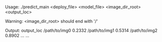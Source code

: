 Usage: 
./predict_main <deploy_file> <model_file> <image_dir_root> <output_loc>

Warning:
<image_dir_root> should end with '/'

Output: output_loc
/path/to/img0 0.2332
/path/to/img1 0.5314
/path/to/img2 0.8902
... ...
